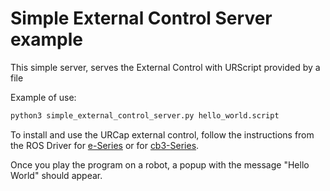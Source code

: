 # Simple External Control Server example

This simple server, serves the External Control with URScript provided by a file

Example of use:

```bash
python3 simple_external_control_server.py hello_world.script
```

To install and use the URCap external control, follow the instructions from the ROS Driver for [e-Series](https://github.com/UniversalRobots/Universal_Robots_ROS_Driver/blob/master/ur_robot_driver/doc/install_urcap_e_series.md)
or for [cb3-Series](https://github.com/UniversalRobots/Universal_Robots_ROS_Driver/blob/master/ur_robot_driver/doc/install_urcap_cb3.md).

Once you play the program on a robot, a popup with the message "Hello World" should appear.
